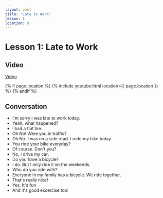 ```yaml
---
layout: post
title: "Late to Work"
lesson: 1
location: 9
---
```


# Lesson 1: Late to Work

## Video
[Video][1]

{% if page.location %}
  {% include youtube.html location={{ page.location }} %}
{% endif %}

## Conversation

* I'm sorry I was late to work today.
* Yeah, what happened?
* I had a flat tire.
* Oh No! Were you in traffic?
* Oh No. I was on a side road. I rode my bike today.
* You ride your bike everyday?
* Of course. Don't you?
* No, I drive my car.
* Do you have a bicycle?
* I do. But I only ride it on the weekends.
* Who do you ride with?
* Everyone in my family has a bicycle. We ride together.
* That's really nice!
* Yes. It's fun
* And it's good excercise too!


[1]: https://youtu.be/kxb8EpyhKro?t=9
